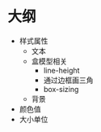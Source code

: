 # 大纲
- 样式属性
    - 文本
    - 盒模型相关
        - line-height
        - 通过边框画三角
        - box-sizing
    - 背景
- 颜色值
- 大小单位